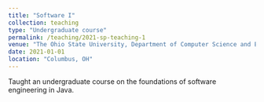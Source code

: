 ```yaml
---
title: "Software I"
collection: teaching
type: "Undergraduate course"
permalink: /teaching/2021-sp-teaching-1
venue: "The Ohio State University, Department of Computer Science and Engineering"
date: 2021-01-01
location: "Columbus, OH"
---
```

Taught an undergraduate course on the foundations of software engineering in Java.